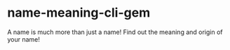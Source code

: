 # name-meaning-cli-gem
A name is much more than just a name! Find out the meaning and origin of your name!
